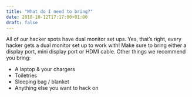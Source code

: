 ```yaml
---
title: "What do I need to bring?"
date: 2018-10-12T17:17:00+01:00
draft: false
---
```


All of our hacker spots have dual monitor set ups. Yes, that’s right, every hacker gets a dual monitor set up to work with! Make sure to bring either a display port, mini display port or HDMI cable. Other things we recommend you bring:

- A laptop & your chargers
- Toiletries
- Sleeping bag / blanket
- Anything else you want to hack on